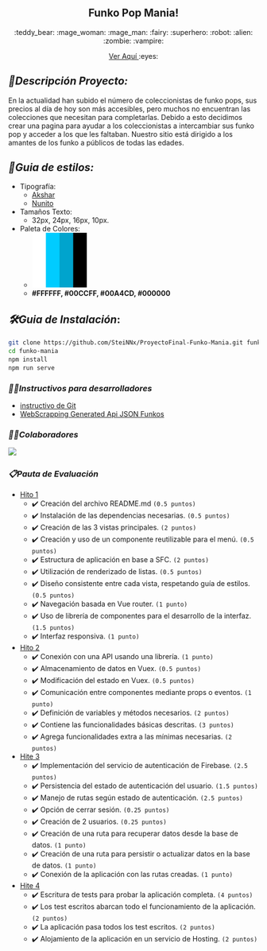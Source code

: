 <p align="center">
    <h2 align="center">
        Funko Pop Mania!
    </h2>
    <p align="center"> 
        :teddy_bear: :mage_woman: :mage_man: :fairy: :superhero: :robot: :alien: :zombie: :vampire:
    </p>
    <p align="center">
        <a href="https://proyecto-final-funko-mania.vercel.app/" target="_blank">
            Ver Aquí
        </a>
        :eyes:
    </p>
</p>

## _:scroll:Descripción Proyecto:_

En la actualidad han subido el número de coleccionistas de funko pops, sus precios al día de hoy son más accesibles, pero muchos no encuentran las colecciones que necesitan para completarlas. 
Debido a esto decidimos crear una pagina para ayudar a los coleccionistas a intercambiar sus funko pop y acceder a los que les faltaban.
Nuestro sitio está dirigido a los amantes de los funko a públicos de todas las edades.

## _:art:Guia de estilos:_
- Tipografía: 
    - [Akshar](https://fonts.google.com/specimen/Akshar?query=Akshar)
    - [Nunito](https://fonts.google.com/specimen/Nunito?query=nunito)
- Tamaños Texto:
    - 32px, 24px, 16px, 10px.
- Paleta de Colores: 
    - <img src="./docs/img/colorscheme.png" width="110" height="110">
    - **#FFFFFF, #00CCFF, #00A4CD, #000000**

## _:hammer_and_wrench:Guia de Instalación_:

```bash
git clone https://github.com/SteiNNx/ProyectoFinal-Funko-Mania.git funko-mania
cd funko-mania
npm install
npm run serve
```

### _:woman_technologist:Instructivos para desarrolladores_
- [instructivo de Git](docs/git-commands.md)
- [WebScrapping Generated Api JSON Funkos](https://github.com/SteiNNx/WebScrappingSample-ProyectoFinal-Funko-Mania)

### _:man_technologist:Colaboradores_
<a href="https://github.com/SteiNNx/ProyectoFinal-Funko-Mania/graphs/contributors">
  <img src="https://contrib.rocks/image?repo=SteiNNx/ProyectoFinal-Funko-Mania" />
</a>

### _:clipboard:Pauta de Evaluación_

- [Hito 1](docs/hitos.md#hito-one)
    - :heavy_check_mark: Creación del archivo README.md `(0.5 puntos)`
    - :heavy_check_mark: Instalación de las dependencias necesarias. `(0.5 puntos)`
    - :heavy_check_mark: Creación de las 3 vistas principales. `(2 puntos)`
    - :heavy_check_mark: Creación y uso de un componente reutilizable para el menú. `(0.5 puntos)`
    - :heavy_check_mark: Estructura de aplicación en base a SFC. `(2 puntos)`
    - :heavy_check_mark: Utilización de renderizado de listas. `(0.5 puntos)`
    - :heavy_check_mark: Diseño consistente entre cada vista, respetando guía de estilos. `(0.5 puntos)`
    - :heavy_check_mark: Navegación basada en Vue router. `(1 punto)`
    - :heavy_check_mark: Uso de librería de componentes para el desarrollo de la interfaz. `(1.5 puntos)`
    - :heavy_check_mark: Interfaz responsiva. `(1 punto)`
- [Hito 2](docs/hitos.md#hito-two)
    - :heavy_check_mark: Conexión con una API usando una librería. `(1 punto)`
    - :heavy_check_mark: Almacenamiento de datos en Vuex. `(0.5 puntos)`
    - :heavy_check_mark: Modificación del estado en Vuex. `(0.5 puntos)`
    - :heavy_check_mark: Comunicación entre componentes mediante props o eventos. `(1 punto)`
    - :heavy_check_mark: Definición de variables y métodos necesarios. `(2 puntos)`
    - :heavy_check_mark: Contiene las funcionalidades básicas descritas. `(3 puntos)`
    - :heavy_check_mark: Agrega funcionalidades extra a las mínimas necesarias. `(2 puntos)`
- [Hite 3](docs/hitos.md#hito-three)
    - :heavy_check_mark: Implementación del servicio de autenticación de Firebase. `(2.5 puntos)`
    - :heavy_check_mark: Persistencia del estado de autenticación del usuario. `(1.5 puntos)`
    - :heavy_check_mark: Manejo de rutas según estado de autenticación. `(2.5 puntos)`
    - :heavy_check_mark: Opción de cerrar sesión. `(0.25 puntos)`
    - :heavy_check_mark: Creación de 2 usuarios. `(0.25 puntos)`
    - :heavy_check_mark: Creación de una ruta para recuperar datos desde la base de datos. `(1 punto)`
    - :heavy_check_mark: Creación de una ruta para persistir o actualizar datos en la base de datos. `(1 punto)`
    - :heavy_check_mark: Conexión de la aplicación con las rutas creadas. `(1 punto)`
- [Hite 4](docs/hitos.md#hito-four)
    - :heavy_check_mark: Escritura de tests para probar la aplicación completa. `(4 puntos)`
    - :heavy_check_mark: Los test escritos abarcan todo el funcionamiento de la aplicación. `(2 puntos)`
    - :heavy_check_mark: La aplicación pasa todos los test escritos. `(2 puntos)`
    - :heavy_check_mark: Alojamiento de la aplicación en un servicio de Hosting. `(2 puntos)`

